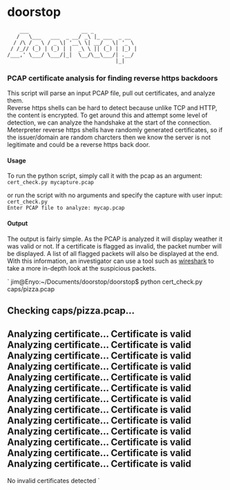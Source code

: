 # doorstop
        ___                 __ _              
       /   \___   ___  _ __/ _\ |_ ___  _ __  
      / /\ / _ \ / _ \| '__\ \| __/ _ \| '_ \ 
     / /_// (_) | (_) | |  _\ \ || (_) | |_) |
    /___,' \___/ \___/|_|  \__/\__\___/| .__/ 
                                       |_|    


### PCAP certificate analysis for finding reverse https backdoors

This script will parse an input PCAP file, pull out certificates, and analyze them.  
Reverse https shells can be hard to detect because unlike TCP and HTTP, the content is encrypted.  To get around this and attempt some level of detection, we can analyze the handshake at the start of the connection.  
Meterpreter reverse https shells have randomly generated certificates, so if the issuer/domain are random charcters then we know the server is not legitimate and could be a reverse https back door.

#### Usage
To run the python script, simply call it with the pcap as an argument:  
`cert_check.py mycapture.pcap`  

or run the script with no arguments and specify the capture with user input:  
`cert_check.py`  
`Enter PCAP file to analyze: mycap.pcap`  

#### Output
The output is fairly simple.  As the PCAP is analyzed it will display weather it was valid or not.  If a certificate is flagged as invalid, the packet number will be displayed.  A list of all flagged packets will also be displayed at the end.  With this information, an investigator can use a tool such as [wireshark](https://www.wireshark.org/) to take a more in-depth look at the suspicious packets.


`
jim@Enyo:~/Documents/doorstop/doorstop$ python cert_check.py caps/pizza.pcap

Checking caps/pizza.pcap...
--------------------------------------------
Analyzing certificate...
Certificate is valid
Analyzing certificate...
Certificate is valid
Analyzing certificate...
Certificate is valid
Analyzing certificate...
Certificate is valid
Analyzing certificate...
Certificate is valid
Analyzing certificate...
Certificate is valid
Analyzing certificate...
Certificate is valid
Analyzing certificate...
Certificate is valid
Analyzing certificate...
Certificate is valid
Analyzing certificate...
Certificate is valid
Analyzing certificate...
Certificate is valid
Analyzing certificate...
Certificate is valid
Analyzing certificate...
Certificate is valid
--------------------------------------------
No invalid certificates detected
`

